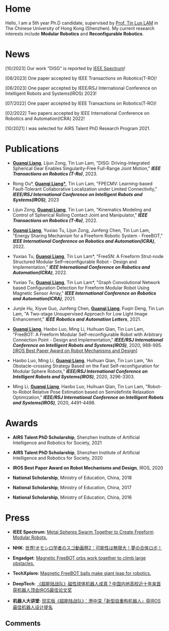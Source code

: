 # Home

Hello, I am a 5th year Ph.D candidate, supervised by [Prof. Tin Lun LAM](https://sites.google.com/site/lamtinlun) in The Chinese University of Hong Kong (Shenzhen). My current research interests include <strong>Modular Robotics</strong> and <strong>Reconfigurable Robotics</strong>.
 
# News

[10/2023] Our work “DISG” is reported by [IEEE Spectrum](https://spectrum.ieee.org/video-friday-welcome-to-fall#:~:text=%5B%20Freeform%20Robotics%20%5D)! 

[08/2023] One paper accepted by IEEE Transactions on Robotics(T-RO)!

[06/2023] One paper accepted by IEEE/RSJ International Conference on Intelligent Robots and Systems(IROS) 2023!

[07/2022] One paper accepted by IEEE Transactions on Robotics(T-RO)!

[02/2022] Two papers accepted by IEEE International Conference on Robotics and Automation(ICRA) 2022!

[10/2021] I was selected for AIRS Talent PhD Research Program 2021.



# Publications

* <strong><u>Guanqi Liang</u></strong>, Lijun Zong, Tin Lun Lam, "DISG: Driving-Integrated Spherical Gear Enables Singularity-Free Full-Range Joint Motion," <strong><i>IEEE Transactions on Robotics (T-Ro)</i></strong>, 2023.

* Rong Ou*, <strong><u>Guanqi Liang*</u></strong>, Tin Lun Lam, "FPECMV: Learning-based Fault-Tolerant Collaborative Localization under Limited Connectivity," <strong><i>IEEE/RSJ International Conference on Intelligent Robots and Systems(IROS)</i></strong>, 2023

* Lijun Zong, <strong><u>Guanqi Liang</u></strong>, Tin Lun Lam, "Kinematics Modeling and Control of Spherical Rolling Contact Joint and Manipulator," <strong><i>IEEE Transactions on Robotics (T-Ro)</i></strong>, 2022.

* <strong><u>Guanqi Liang</u></strong>, Yuxiao Tu, Lijun Zong, Junfeng Chen, Tin Lun Lam, "Energy Sharing Mechanism for a Freeform Robotic System - FreeBOT," <strong><i>IEEE International Conference on Robotics and Automation(ICRA)</i></strong>, 2022.
 
* Yuxiao Tu, <strong><u>Guanqi Liang</u></strong>, Tin Lun Lam*, "FreeSN: A Freeform Strut-node Structured Modular Self-reconfigurable Robot - Design and Implementation," <strong><i>IEEE International Conference on Robotics and Automation(ICRA)</i></strong>, 2022.
 
* Yuxiao Tu, <strong><u>Guanqi Liang</u></strong>, Tin Lun Lam*, "Graph Convolutional Network based Configuration Detection for Freeform Modular Robot Using Magnetic Sensor Array," <strong><i>IEEE International Conference on Robotics and Automation(ICRA)</i></strong>, 2021.

* Junjie Hu, Xiyue Guo, Junfeng Chen, <strong><u>Guanqi Liang</u></strong>, Fuqin Deng, Tin Lun Lam, "A Two-stage Unsupervised Approach for Low Light Image Enhancement," <strong><i>IEEE Robotics and Automation Letters</i></strong>, 2021.

* <strong><u>Guanqi Liang</u></strong>, Haobo Luo, Ming Li, Huihuan Qian, Tin Lun Lam, "FreeBOT: A Freeform Modular Self-reconfigurable Robot with Arbitrary Connection Point - Design and Implementation," <strong><i>IEEE/RSJ International Conference on Intelligent Robots and Systems(IROS)</i></strong>, 2020, 988-995. [[IROS Best Paper Award on Robot Mechanisms and Design]](https://www.ieee-ras.org/about-ras/latest-news/1767-iros-2020-award-recipients-honored)

* Haobo Luo, Ming Li, <strong><u>Guanqi Liang</u></strong>, Huihuan Qian, Tin Lun Lam, "An Obstacle-crossing Strategy Based on the Fast Self-reconfiguration for Modular Sphere Robots," <strong><i>IEEE/RSJ International Conference on Intelligent Robots and Systems(IROS)</i></strong>, 2020, 3296-3303.

* Ming Li, <strong><u>Guanqi Liang</u></strong>, Haobo Luo, Huihuan Qian, Tin Lun Lam, "Robot-to-Robot Relative Pose Estimation based on Semidefinite Relaxation Optimization," <strong><i>IEEE/RSJ International Conference on Intelligent Robots and Systems(IROS)</i></strong>, 2020, 4491-4498.

# Awards

* <strong>AIRS Talent PhD Scholarship</strong>, Shenzhen Institute of Artificial Intelligence and Robotics for Society, 2021

* <strong>AIRS Talent PhD Scholarship</strong>, Shenzhen Institute of Artificial Intelligence and Robotics for Society, 2020

* <strong>IROS Best Paper Award on Robot Mechanisms and Design</strong>, IROS, 2020

* <strong>National Scholarship</strong>, Ministry of Education, China, 2018

* <strong>National Scholarship</strong>, Ministry of Education, China, 2017

* <strong>National Scholarship</strong>, Ministry of Education, China, 2016

# Press

* <strong>IEEE Spectrum</strong>: [Metal Spheres Swarm Together to Create Freeform Modular Robots.](https://spectrum.ieee.org/automaton/robotics/robotics-hardware/freebots-spheres-swarm-robots)

* <strong>NHK</strong>: [世界!オモシロ学者のスゴ動画祭2：可能性は無限大！夢の合体ロボ！](https://www.nhk.jp/p/ts/KZ9V71RXVZ/episode/te/LXLJ9VNPY6/)

* <strong>Engadget</strong>: [Magnetic FreeBOT orbs work together to climb large obstacles.](https://www.engadget.com/freebot-modular-robot-215021382.html)

* <strong>TechXplore</strong>: [Magnetic FreeBOT balls make giant leap for robotics.](https://techxplore.com/news/2020-11-magnetic-freebot-balls-giant-robotics.html)

* <strong>DeepTech</strong>: [《超能陆战队》磁性球体机器人成真？中国内地高校近十年来首获机器人顶会IROS最佳论文奖](https://mp.weixin.qq.com/s/NzLRS9Hhun1nba79GGH9jg)

* <strong>机器人大讲堂</strong>: [现实版《超能陆战队》：港中深「新型自重构机器人」获IROS最佳机器人设计提名](https://mp.weixin.qq.com/s/Knbd47iNVu5qtmXGJRuWSQ)

<h2>Comments</h2>
